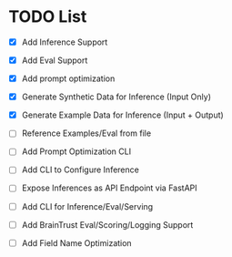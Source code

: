 # TODO List

- [x] Add Inference Support
- [x] Add Eval Support
- [X] Add prompt optimization
- [X] Generate Synthetic Data for Inference (Input Only)
- [X] Generate Example Data for Inference (Input + Output)
- [ ] Reference Examples/Eval from file
- [ ] Add Prompt Optimization CLI
- [ ] Add CLI to Configure Inference

- [ ] Expose Inferences as API Endpoint via FastAPI
- [ ] Add CLI for Inference/Eval/Serving
- [ ] Add BrainTrust Eval/Scoring/Logging Support
- [ ] Add Field Name Optimization
